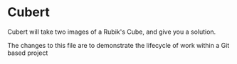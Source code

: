 # Cubert
Cubert will take two images of a Rubik's Cube, and give you a solution.

The changes to this file are to demonstrate the lifecycle of work within a Git based project
